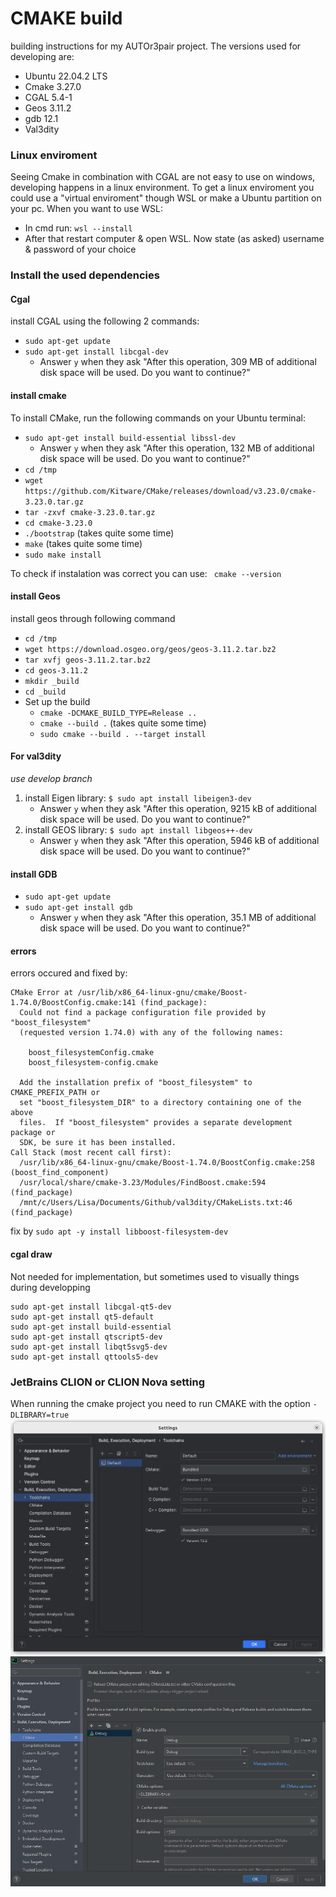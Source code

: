 # CMAKE build
building instructions for my AUTOr3pair project.
The versions used for developing are: 
* Ubuntu 22.04.2 LTS
* Cmake 3.27.0
* CGAL 5.4-1
* Geos 3.11.2
* gdb 12.1
* Val3dity 

### Linux enviroment
Seeing Cmake in combination with CGAL are not easy to use on windows, developing happens in a linux environment.
To get a linux enviroment you could use a "virtual enviroment" though WSL or make a Ubuntu partition on your pc. 
When you want to use WSL:
* In cmd run: ``wsl --install``  
* After that restart computer & open WSL. Now state (as asked) username & password of your choice

### Install the used dependencies
#### Cgal
install CGAL using the following 2 commands:
* ``sudo apt-get update``
* ``sudo apt-get install libcgal-dev``
  * Answer ``y`` when they ask "After this operation, 309 MB of additional disk space will be used.
        Do you want to continue?"

#### install cmake
To install CMake, run the following commands on your Ubuntu terminal:
- ``sudo apt-get install build-essential libssl-dev``
    - Answer ``y`` when they ask "After this operation, 132 MB of additional disk space will be used.
      Do you want to continue?"
- ``cd /tmp``
- ``wget https://github.com/Kitware/CMake/releases/download/v3.23.0/cmake-3.23.0.tar.gz``
- ``tar -zxvf cmake-3.23.0.tar.gz``
- ``cd cmake-3.23.0``
- ``./bootstrap``  (takes quite some time)
- ``make``  (takes quite some time)
- ``sudo make install``

To check if instalation was correct you can use: `` cmake --version``

#### install Geos
install geos through following command
- ``cd /tmp``
- ``wget https://download.osgeo.org/geos/geos-3.11.2.tar.bz2``
- ``tar xvfj geos-3.11.2.tar.bz2``
- ``cd geos-3.11.2``
- ``mkdir _build``
- ``cd _build``
- Set up the build
    - ``cmake -DCMAKE_BUILD_TYPE=Release ..``
    - ``cmake --build .``  (takes quite some time)
    - ``sudo cmake --build . --target install``

#### For val3dity
*use develop branch*

1. install Eigen library: `$ sudo apt install libeigen3-dev`
    - Answer ``y`` when they ask "After this operation, 9215 kB of additional disk space will be used.
      Do you want to continue?"
2. install GEOS library: `$ sudo apt install libgeos++-dev`
    - Answer ``y`` when they ask "After this operation, 5946 kB of additional disk space will be used.
      Do you want to continue?"



#### install GDB
- ``sudo apt-get update``
- ``sudo apt-get install gdb``
    - Answer ``y`` when they ask "After this operation, 35.1 MB of additional disk space will be used.
      Do you want to continue?"

#### errors
errors occured and fixed by:
```
CMake Error at /usr/lib/x86_64-linux-gnu/cmake/Boost-1.74.0/BoostConfig.cmake:141 (find_package):
  Could not find a package configuration file provided by "boost_filesystem"
  (requested version 1.74.0) with any of the following names:

    boost_filesystemConfig.cmake
    boost_filesystem-config.cmake

  Add the installation prefix of "boost_filesystem" to CMAKE_PREFIX_PATH or
  set "boost_filesystem_DIR" to a directory containing one of the above
  files.  If "boost_filesystem" provides a separate development package or
  SDK, be sure it has been installed.
Call Stack (most recent call first):
  /usr/lib/x86_64-linux-gnu/cmake/Boost-1.74.0/BoostConfig.cmake:258 (boost_find_component)
  /usr/local/share/cmake-3.23/Modules/FindBoost.cmake:594 (find_package)
  /mnt/c/Users/Lisa/Documents/Github/val3dity/CMakeLists.txt:46 (find_package)

```
fix by ``sudo apt -y install libboost-filesystem-dev ``

#### cgal draw
Not needed for implementation, but sometimes used to visually things during developping
```
sudo apt-get install libcgal-qt5-dev
sudo apt-get install qt5-default
sudo apt-get install build-essential
sudo apt-get install qtscript5-dev
sudo apt-get install libqt5svg5-dev
sudo apt-get install qttools5-dev
```
### JetBrains CLION or CLION Nova setting
When running the cmake project you need to run CMAKE with the option `-DLIBRARY=true`
![Toolchains.png](_images%2FToolchains.png)
![Clion_settings.png](_images%2FClion_settings.png)


